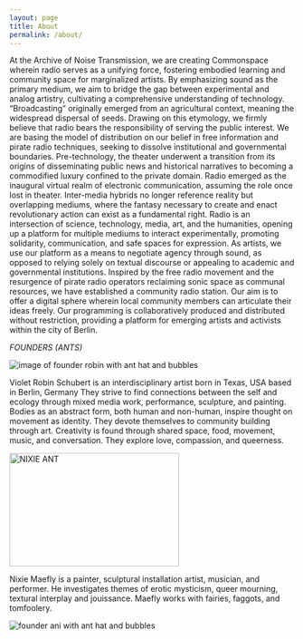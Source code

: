 ```yaml
---
layout: page
title: About
permalink: /about/
---
```



At the Archive of Noise Transmission, we are creating Commonspace wherein radio serves as a unifying force, fostering embodied learning and community space for marginalized artists. By emphasizing sound as the primary medium, we aim to bridge the gap between experimental and analog artistry, cultivating a comprehensive understanding of technology. “Broadcasting” originally emerged from an agricultural context, meaning the widespread dispersal of seeds. Drawing on this etymology, we firmly believe that radio bears the responsibility of serving the public interest. We are basing the model of distribution on our belief in free information and pirate radio techniques, seeking to dissolve institutional and governmental boundaries. Pre-technology, the theater underwent a transition from its origins of disseminating public news and historical narratives to becoming a commodified luxury confined to the private domain. Radio emerged as the inaugural virtual realm of electronic communication, assuming the role once lost in theater. Inter-media hybrids no longer reference reality but overlapping mediums, where the fantasy necessary to create and enact revolutionary action can exist as a fundamental right. Radio is an intersection of science, technology, media, art, and the humanities, opening up a platform for multiple mediums to interact experimentally, promoting solidarity, communication, and safe spaces for expression. As artists, we use our platform as a means to negotiate agency through sound, as opposed to relying solely on textual discourse or appealing to academic and governmental institutions. Inspired by the free radio movement and the resurgence of pirate radio operators reclaiming sonic space as communal resources, we have established a community radio station. Our aim is to offer a digital sphere wherein local community members can articulate their ideas freely. Our programming is collaboratively produced and distributed without restriction, providing a platform for emerging artists and activists within the city of Berlin.

_FOUNDERS (ANTS)_

![image of founder robin with ant hat and bubbles](../../images/ROBINANT.png)

Violet Robin Schubert is an interdisciplinary artist born in Texas, USA based in Berlin, Germany 
They strive to find connections between the self and ecology through mixed media work, performance, sculpture, and painting. Bodies as an abstract form, both human and non-human, inspire thought on movement as identity. They devote themselves to community building through art. Creativity is found through shared space, food, movement, music, and conversation. They explore love, compassion, and queerness. 


<html>
<head>
  <title>Scroll Sound</title>
  <style>
    /* CSS styles for the image */
    #scroll-image {
      width: 300px;
      height: 200px;
    }
  </style>
</head>
<body>
  <img id="scroll-image" src="(../../images/NIXIEANT.png)" alt="NIXIE ANT">

  <script>
    var scrollImage = document.getElementById('scroll-image');

    scrollImage.addEventListener('mouseenter', function() {
      scrollImage.addEventListener('wheel', playSound);
    });

    scrollImage.addEventListener('mouseleave', function() {
      scrollImage.removeEventListener('wheel', playSound);
    });

    function playSound() {
      // You can replace the "beep.mp3" with the path to your own audio file
      var audio = new Audio(../../images/jersey_squeaks.wav);
      audio.play();
    }
  </script>
</body>
</html>


Nixie Maefly is a painter, sculptural installation artist, musician, and performer. He investigates themes of erotic mysticism, queer mourning, textural interplay and jouissance. Maefly works with fairies, faggots, and tomfoolery.


![founder ani with ant hat and bubbles](../../images/ANIANT.png)



